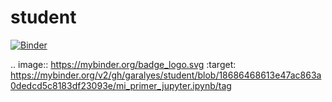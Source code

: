 # student
[![Binder](https://mybinder.org/badge_logo.svg)](https://mybinder.org/v2/gh/garalyes/student/blob/18686468613e47ac863a0dedcd5c8183df23093e/mi_primer_jupyter.ipynb)

.. image:: https://mybinder.org/badge_logo.svg
 :target: https://mybinder.org/v2/gh/garalyes/student/blob/18686468613e47ac863a0dedcd5c8183df23093e/mi_primer_jupyter.ipynb/tag

